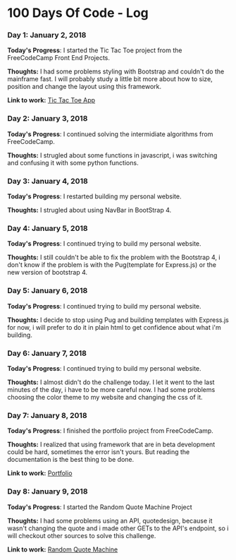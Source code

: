 # 100 Days Of Code - Log

### Day 1: January 2, 2018

**Today's Progress**: I started the Tic Tac Toe project from the FreeCodeCamp Front End Projects.

**Thoughts:** I had some problems styling with Bootstrap and couldn't do the mainframe fast. I will probably study a little bit more about how to size, position and change the layout using this framework.

**Link to work:** [Tic Tac Toe App](https://codepen.io/thiagoaugustosm/pen/PEjXpN)

### Day 2: January 3, 2018

**Today's Progress**: I continued solving the intermidiate algorithms from FreeCodeCamp.

**Thoughts:** I strugled about some functions in javascript, i was switching and confusing it with some python functions.

### Day 3: January 4, 2018

**Today's Progress**: I restarted building my personal website.

**Thoughts:** I strugled about using NavBar in BootStrap 4.

### Day 4: January 5, 2018

**Today's Progress**: I continued trying to build my personal website.

**Thoughts:** I still couldn't be able to fix the problem with the Bootstrap 4, i don't know if the problem is with the Pug(template for Express.js) or the new version of bootstrap 4.

### Day 5: January 6, 2018

**Today's Progress**: I continued trying to build my personal website.

**Thoughts:** I decide to stop using Pug and building templates with Express.js for now, i will prefer to do it in plain html to get confidence about what i'm building.

### Day 6: January 7, 2018

**Today's Progress**: I continued trying to build my personal website.

**Thoughts:** I almost didn't do the challenge today. I let it went to the last minutes of the day, i have to be more careful now. I had some problems choosing the color theme to my website and changing the css of it.

### Day 7: January 8, 2018

**Today's Progress**: I finished the portfolio project from FreeCodeCamp.

**Thoughts:** I realized that using framework that are in beta development could be hard, sometimes the error isn't yours. But reading the documentation is the best thing to be done.

**Link to work:** [Portfolio](https://codepen.io/thiagoaugustosm/pen/XeOdeO)

### Day 8: January 9, 2018

**Today's Progress**: I started the Random Quote Machine Project

**Thoughts:** I had some problems using an API, quotedesign, because it wasn't changing the quote and i made other GETs to the API's endpoint, so i will checkout other sources to solve this challenge.

**Link to work:** [Random Quote Machine](https://codepen.io/thiagoaugustosm/pen/PJMEVQ?editors=1010)
